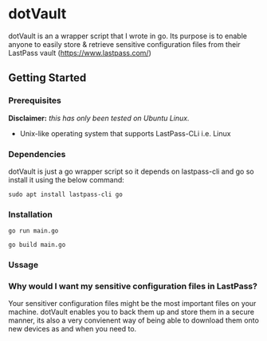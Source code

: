# dotVault

dotVault is an a wrapper script that I wrote in go. Its purpose is to enable anyone to easily store & retrieve sensitive configuration files from their LastPass vault (https://www.lastpass.com/)

## Getting Started

### Prerequisites

__Disclaimer:__ _this has only been tested on Ubuntu Linux._

* Unix-like operating system that supports LastPass-CLi i.e. Linux

### Dependencies

dotVault is just a go wrapper script so it depends on lastpass-cli and go so install it using the below command:
```
sudo apt install lastpass-cli go
```

### Installation

```
go run main.go
```
```
go build main.go
```

### Ussage

### Why would I want my sensitive configuration files in LastPass?

Your sensitiver configuration files might be the most important files on your machine. dotVault enables you to back them up and store them in a secure manner, its also a very convienent way of being able to download them onto new devices as and when you need to.
